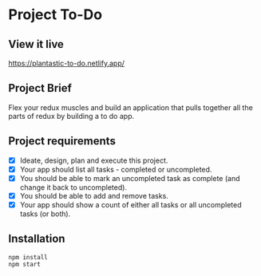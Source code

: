 # Project To-Do

## View it live
https://plantastic-to-do.netlify.app/

## Project Brief
Flex your redux muscles and build an application that pulls together all the parts of redux by building a to do app.

## Project requirements 

- [x] Ideate, design, plan and execute this project. 
- [x] Your app should list all tasks - completed or uncompleted.
- [x]  You should be able to mark an uncompleted task as complete (and change it back to uncompleted).
- [x]  You should be able to add and remove tasks.
- [x]  Your app should show a count of either all tasks or all uncompleted tasks (or both).

## Installation

    npm install
    npm start 

